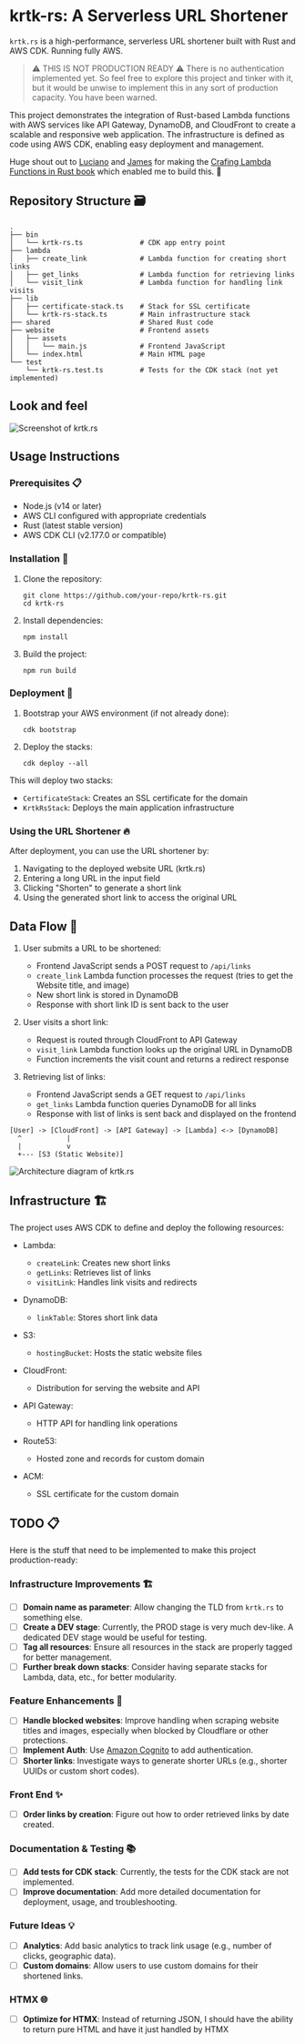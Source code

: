 # krtk-rs: A Serverless URL Shortener

`krtk.rs` is a high-performance, serverless URL shortener built with Rust and AWS CDK. Running fully AWS. 

> ⚠️ THIS IS NOT PRODUCTION READY ⚠️
> There is no authentication implemented yet. So feel free to explore this project and tinker with it, but it would be unwise to implement this in any sort of production capacity. You have been warned.

This project demonstrates the integration of Rust-based Lambda functions with AWS services like API Gateway, DynamoDB, and CloudFront to create a scalable and responsive web application. The infrastructure is defined as code using AWS CDK, enabling easy deployment and management.

Huge shout out to [Luciano](https://www.linkedin.com/in/lucianomammino/) and [James](https://www.linkedin.com/in/james-eastham/) for making the [Crafing Lambda Functions in Rust book](https://rust-lambda.com/) which enabled me to build this. 👏

## Repository Structure 🗃️

```
.
├── bin
│   └── krtk-rs.ts              # CDK app entry point
├── lambda
│   ├── create_link             # Lambda function for creating short links
│   ├── get_links               # Lambda function for retrieving links
│   └── visit_link              # Lambda function for handling link visits
├── lib
│   ├── certificate-stack.ts    # Stack for SSL certificate
│   └── krtk-rs-stack.ts        # Main infrastructure stack
├── shared                      # Shared Rust code
├── website                     # Frontend assets
│   ├── assets
│   │   └── main.js             # Frontend JavaScript
│   └── index.html              # Main HTML page
└── test
    └── krtk-rs.test.ts         # Tests for the CDK stack (not yet implemented)
```

## Look and feel

![Screenshot of krtk.rs](/img/screen.png)

## Usage Instructions

### Prerequisites 📋

- Node.js (v14 or later)
- AWS CLI configured with appropriate credentials
- Rust (latest stable version)
- AWS CDK CLI (v2.177.0 or compatible)

### Installation 💾

1. Clone the repository:
   ```
   git clone https://github.com/your-repo/krtk-rs.git
   cd krtk-rs
   ```

2. Install dependencies:
   ```
   npm install
   ```

3. Build the project:
   ```
   npm run build
   ```

### Deployment 🚀

1. Bootstrap your AWS environment (if not already done):
   ```
   cdk bootstrap
   ```

2. Deploy the stacks:
   ```
   cdk deploy --all
   ```

This will deploy two stacks:
- `CertificateStack`: Creates an SSL certificate for the domain
- `KrtkRsStack`: Deploys the main application infrastructure

### Using the URL Shortener 🔥

After deployment, you can use the URL shortener by:

1. Navigating to the deployed website URL (krtk.rs)
2. Entering a long URL in the input field
3. Clicking "Shorten" to generate a short link
4. Using the generated short link to access the original URL

## Data Flow 🔂

1. User submits a URL to be shortened:
   - Frontend JavaScript sends a POST request to `/api/links`
   - `create_link` Lambda function processes the request (tries to get the Website title, and image)
   - New short link is stored in DynamoDB
   - Response with short link ID is sent back to the user

2. User visits a short link:
   - Request is routed through CloudFront to API Gateway
   - `visit_link` Lambda function looks up the original URL in DynamoDB
   - Function increments the visit count and returns a redirect response

3. Retrieving list of links:
   - Frontend JavaScript sends a GET request to `/api/links`
   - `get_links` Lambda function queries DynamoDB for all links
   - Response with list of links is sent back and displayed on the frontend

```
[User] -> [CloudFront] -> [API Gateway] -> [Lambda] <-> [DynamoDB]
  ^           |
  |           v
  +--- [S3 (Static Website)]
```

![Architecture diagram of krtk.rs](/img/arch.png)

## Infrastructure 🏗️

The project uses AWS CDK to define and deploy the following resources:

- Lambda:
  - `createLink`: Creates new short links
  - `getLinks`: Retrieves list of links
  - `visitLink`: Handles link visits and redirects

- DynamoDB:
  - `linkTable`: Stores short link data

- S3:
  - `hostingBucket`: Hosts the static website files

- CloudFront:
  - Distribution for serving the website and API

- API Gateway:
  - HTTP API for handling link operations

- Route53:
  - Hosted zone and records for custom domain

- ACM:
  - SSL certificate for the custom domain

## TODO 📋

Here is the stuff that need to be implemented to make this project production-ready:

### Infrastructure Improvements 🏗️
- [ ] **Domain name as parameter**: Allow changing the TLD from `krtk.rs` to something else.
- [ ] **Create a DEV stage**: Currently, the PROD stage is very much dev-like. A dedicated DEV stage would be useful for testing.
- [ ] **Tag all resources**: Ensure all resources in the stack are properly tagged for better management.
- [ ] **Further break down stacks**: Consider having separate stacks for Lambda, data, etc., for better modularity.

### Feature Enhancements 🚀
- [ ] **Handle blocked websites**: Improve handling when scraping website titles and images, especially when blocked by Cloudflare or other protections.
- [ ] **Implement Auth**: Use [Amazon Cognito](https://docs.aws.amazon.com/cognito/latest/developerguide/cognito-user-pools.html) to add authentication.
- [ ] **Shorter links**: Investigate ways to generate shorter URLs (e.g., shorter UUIDs or custom short codes).

### Front End ✨
- [ ] **Order links by creation**: Figure out how to order retrieved links by date created.

### Documentation & Testing 📚
- [ ] **Add tests for CDK stack**: Currently, the tests for the CDK stack are not implemented.
- [ ] **Improve documentation**: Add more detailed documentation for deployment, usage, and troubleshooting.

### Future Ideas 💡
- [ ] **Analytics**: Add basic analytics to track link usage (e.g., number of clicks, geographic data).
- [ ] **Custom domains**: Allow users to use custom domains for their shortened links.

### HTMX 🌐
- [ ] **Optimize for HTMX**: Instead of returning JSON, I should have the ability to return pure HTML and have it just handled by HTMX
